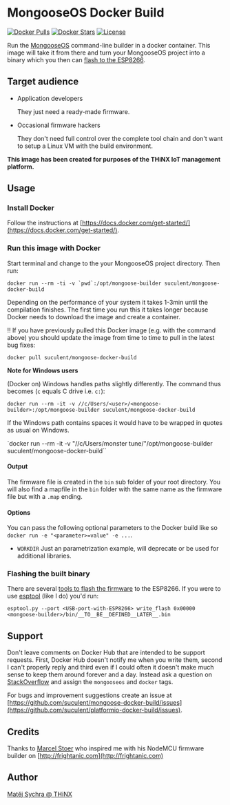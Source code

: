 # MongooseOS Docker Build

[![Docker Pulls](https://img.shields.io/docker/pulls/suculent/mongoose-docker-build.svg)](https://hub.docker.com/r/suculent/mongoose-docker-build/) [![Docker Stars](https://img.shields.io/docker/stars/suculent/mongoose-docker-build.svg)](https://hub.docker.com/r/suculent/mongoose-docker-build/) [![License](https://img.shields.io/badge/license-MIT-blue.svg?style=flat)](https://github.com/suculent/mongoose-docker-build/blob/master/LICENSE)

Run the [MongooseOS](https://mongoose-os.com) command-line builder in a docker container. This image will take it from there and turn your MongooseOS project into a binary which you then can [flash to the ESP8266](http://nodemcu.readthedocs.org/en/dev/en/flash/).


## Target audience

- Application developers

  They just need a ready-made firmware.

- Occasional firmware hackers

  They don't need full control over the complete tool chain and don't want to setup a Linux VM with the build environment.

**This image has been created for purposes of the THiNX IoT management platform.**


## Usage

### Install Docker
Follow the instructions at [https://docs.docker.com/get-started/](https://docs.docker.com/get-started/).

### Run this image with Docker
Start terminal and change to the your MongooseOS project directory. Then run:

``docker run --rm -ti -v `pwd`:/opt/mongoose-builder suculent/mongoose-docker-build``

Depending on the performance of your system it takes 1-3min until the compilation finishes. The first time you run this it takes longer because Docker needs to download the image and create a container.

:bangbang: If you have previously pulled this Docker image (e.g. with the command above) you should update the image from time to time to pull in the latest bug fixes:

`docker pull suculent/mongoose-docker-build`

**Note for Windows users**

(Docker on) Windows handles paths slightly differently. The command thus becomes (`c` equals C drive i.e. `c:`):

`docker run --rm -it -v //c/Users/<user>/<mongoose-builder>:/opt/mongoose-builder suculent/mongoose-docker-build`

If the Windows path contains spaces it would have to be wrapped in quotes as usual on Windows.

`docker run --rm -it -v "//c/Users/monster tune/<mongoose-builder>"/opt/mongoose-builder suculent/mongoose-docker-build``

#### Output
The firmware file is created in the `bin` sub folder of your root directory. You will also find a mapfile in the `bin` folder with the same name as the firmware file but with a `.map` ending.

#### Options
You can pass the following optional parameters to the Docker build like so `docker run -e "<parameter>=value" -e ...`.

- `WORKDIR` Just an parametrization example, will deprecate or be used for additional libraries.

### Flashing the built binary
There are several [tools to flash the firmware](http://nodemcu.readthedocs.org/en/dev/en/flash/) to the ESP8266. If you were to use [esptool](https://github.com/themadinventor/esptool) (like I do) you'd run:

`esptool.py --port <USB-port-with-ESP8266> write_flash 0x00000 <mongoose-builder>/bin/__TO__BE__DEFINED__LATER__.bin `

## Support
Don't leave comments on Docker Hub that are intended to be support requests. First, Docker Hub doesn't notify me when you write them, second I can't properly reply and third even if I could often it doesn't make much sense to keep them around forever and a day. Instead ask a question on [StackOverflow](http://stackoverflow.com/) and assign the `mongooseos` and `docker` tags.

For bugs and improvement suggestions create an issue at [https://github.com/suculent/mongoose-docker-build/issues](https://github.com/suculent/platformio-docker-build/issues).

## Credits
Thanks to [Marcel Stoer](http://pfalcon-oe.blogspot.com/) who inspired me with his NodeMCU firmware builder on [http://frightanic.com](http://frightanic.com)

## Author
[Matěj Sychra @ THiNX](http://thinx.cloud)
